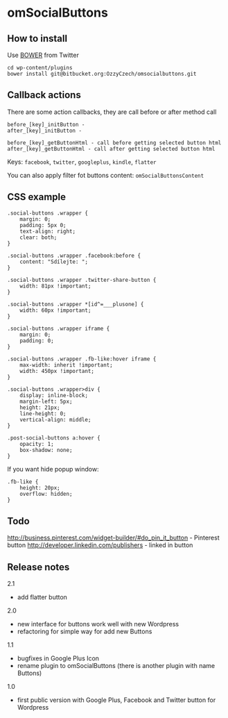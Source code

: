 omSocialButtons
===============

How to install
--------------

Use [BOWER](http://twitter.github.com/bower/) from Twitter

    cd wp-content/plugins
    bower install git@bitbucket.org:OzzyCzech/omsocialbuttons.git

Callback actions
----------------
There are some action callbacks, they are call before or after method call

```
before_[key]_initButton -
after_[key]_initButton -

before_[key]_getButtonHtml - call before getting selected button html
after_[key]_getButtonHtml - call after getting selected button html
```

Keys: ```facebook```, ```twitter```, ```googleplus```, ```kindle```, ```flatter```

You can also apply filter fot buttons content: ```omSocialButtonsContent```

CSS example
-----------

```
.social-buttons .wrapper {
	margin: 0;
	padding: 5px 0;
	text-align: right;
	clear: both;
}

.social-buttons .wrapper .facebook:before {
	content: "Sdílejte: ";
}

.social-buttons .wrapper .twitter-share-button {
	width: 81px !important;
}

.social-buttons .wrapper *[id^=___plusone] {
	width: 60px !important;
}

.social-buttons .wrapper iframe {
	margin: 0;
	padding: 0;
}

.social-buttons .wrapper .fb-like:hover iframe {
	max-width: inherit !important;
	width: 450px !important;
}

.social-buttons .wrapper>div {
	display: inline-block;
	margin-left: 5px;
	height: 21px;
	line-height: 0;
	vertical-align: middle;
}

.post-social-buttons a:hover {
	opacity: 1;
	box-shadow: none;
}
```

If you want hide popup window:

```
.fb-like {
	height: 20px;
	overflow: hidden;
}
```

Todo
----
http://business.pinterest.com/widget-builder/#do_pin_it_button - Pinterest button
http://developer.linkedin.com/publishers - linked in button

Release notes
-------------

2.1
- add flatter button

2.0
- new interface for buttons work well with new Wordpress
- refactoring for simple way for add new Buttons

1.1
- bugfixes in Google Plus Icon
- rename plugin to omSocialButtons (there is another plugin with name Buttons)

1.0
- first public version with Google Plus, Facebook and Twitter button for Wordpress